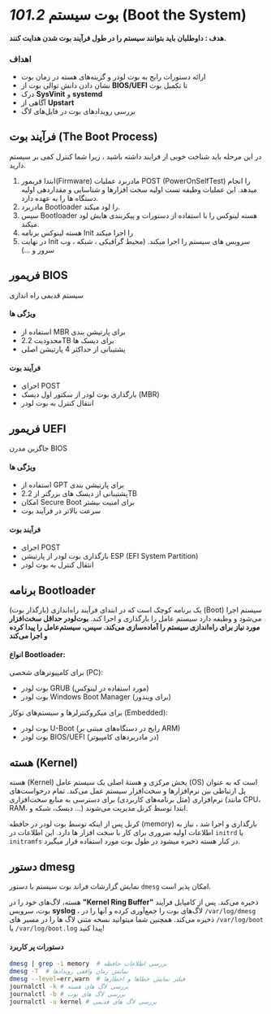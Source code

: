 # _101.2_ بوت سیستم (Boot the System)

#### هدف : داوطلبان باید بتوانند سیستم را در طول فرآیند بوت شدن هدایت کنند.

### اهداف

- ارائه دستورات رایج به بوت لودر و گزینه‌های هسته در زمان بوت
- نشان دادن دانش توالی بوت از **BIOS/UEFI** تا تکمیل بوت
- درک **SysVinit** و **systemd**
- آگاهی از **Upstart**
- بررسی رویدادهای بوت در فایل‌های لاگ

## فرآیند بوت (The Boot Process)

در این مرحله باید شناخت خوبی از فرایند داشته باشید ، زیرا شما کنترل کمی بر سیستم دارید.

1. ابتدا فریمور(Firmware) مادربرد عملیات POST (PowerOnSelfTest) را انجام میدهد. این عملیات وظیفه تست اولیه سخت افزارها و شناسایی و مقداردهی اولیه دستگاه ها را به عهده دارد.
2. مادربرد Bootloader را لود میکند.
3. سپس Bootloader هسته لینوکس را با استفاده از دستورات و پیکربندی هایش لود میکند.
4. هسته لینوکس برنامه Init را اجرا میکند
5. در نهایت Init سرویس های سیستم را اجرا میکند. (محیط گرافیکی ، شبکه ، وب سرور و ...)

## فریمور BIOS

سیستم قدیمی راه اندازی

#### ویژگی ها
- استفاده از MBR برای پارتیشن بندی
- محدودیت 2.2TB برای دیسک ها
- پشتیبانی از حداکثر 4 پارتیشن اصلی

#### فرآیند بوت
- اجرای POST
- بارگذاری بوت لودر از سکتور اول دیسک (MBR)
- انتقال کنترل به بوت لودر

## فریمور UEFI

جاگزین مدرن BIOS

#### ویژگی ها
- استفاده از GPT برای پارتیشن بندی
- پشتیبانی از دیسک های بزرگتر از 2.2TB
- امکان Secure Boot برای امنیت بیشتر
- سرعت بالاتر در فرآیند بوت

#### فرآیند بوت
- اجرای POST
- بارگذاری بوت لودر از پارتیشن ESP (EFI System Partition)
- انتقال کنترل به بوت لودر

## برنامه Bootloader
(بارگذار بوت) یک برنامه کوچک است که در ابتدای فرآیند راه‌اندازی (Boot) سیستم اجرا می‌شود و وظیفه دارد سیستم عامل را بارگذاری و اجرا کند.
**بوت‌لودر حداقل سخت‌افزار مورد نیاز برای راه‌اندازی سیستم را آماده‌سازی می‌کند. سپس، سیستم‌عامل را پیدا کرده و اجرا می‌کند**

#### انواع Bootloader:

برای کامپیوترهای شخصی (PC):

- بوت لودر GRUB (مورد استفاده در لینوکس)
- بوت لودر Windows Boot Manager (برای ویندوز)

برای میکروکنترلرها و سیستم‌های توکار (Embedded):

- بوت لودر U-Boot (رایج در دستگاه‌های مبتنی بر ARM)
- بوت لودر BIOS/UEFI (در مادربردهای کامپیوتر)

## هسته (Kernel)

هسته (Kernel) بخش مرکزی و هستهٔ اصلی یک سیستم عامل (OS) است که به عنوان پل ارتباطی بین نرم‌افزارها و سخت‌افزار سیستم عمل می‌کند. تمام درخواست‌های نرم‌افزاری (مثل برنامه‌های کاربردی) برای دسترسی به منابع سخت‌افزاری (مانند CPU، RAM، دیسک، شبکه و ...) ابتدا توسط کرنل مدیریت می‌شوند.

کرنل پس از اینکه توسط بوت لودر در حافظه (memory) بارگذاری و اجرا شد ، نیاز به اطلاعات اولیه ضروری برای کار با سخت افزار ها دارد. این اطلاعات در `initrd` یا `initramfs` در کنار هسته ذخیره میشود در طول بوت مورد استفاده قرار میگیرد.

## دستور dmesg
نمایش گزارشات فراند بوت سیستم با دستور `dmesg` امکان پذیر است.

هسته، لاگ‌های خود را در **"Kernel Ring Buffer"** ذخیره می‌کند. پس از کامپایل فرآیند بوت، سرویس **syslog** ، لاگ‌های بوت را جمع‌آوری کرده و آنها را در `/var/log/dmesg` ذخیره می‌کند. همچنین شما میتوانید نسخه متنی لاگ ها را در مسیر های `/var/log/boot` یا `/var/log/boot.log` پیدا کنید!

#### دستورات پر کاربرد
```bash
dmesg | grep -i memory  # بررسی اطلاعات حافظه
dmesg -T  # نمایش زمان واقعی رویدادها
dmesg --level=err,warn  # فیلتر نمایش خطاها و اخطارها
journalctl -k # بررسی لاگ های هسته
journalctl -b # بررسی لاگ های بوت
journalctl -u kernel # بررسی لاگ های قدیمی
```

